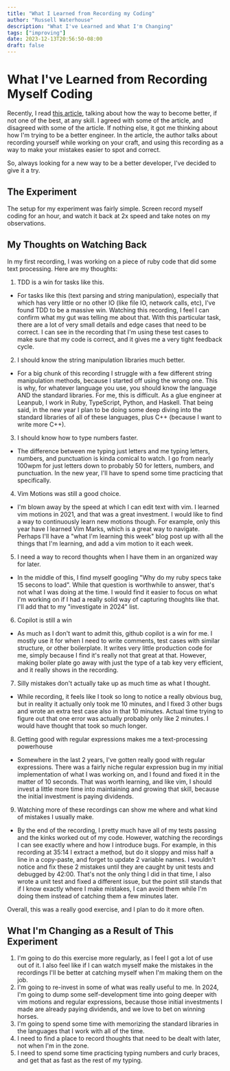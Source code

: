 ```yaml
---
title: "What I Learned from Recording my Coding"
author: "Russell Waterhouse"
description: "What I've Learned and What I'm Changing"
tags: ["improving"]
date: 2023-12-13T20:56:50-08:00
draft: false
---
```


# What I've Learned from Recording Myself Coding

Recently, I read [this article](https://danluu.com/p95-skill/), 
talking about how the way to become better, if not one of the best, at
any skill. I agreed with some of the article, and disagreed with some of the 
article. If nothing else, it got me thinking about how I'm trying to be a
better engineer. In the article, the author talks about recording yourself
while working on your craft, and using this recording as a way to make your 
mistakes easier to spot and correct. 

So, always looking for a new way to be a better developer, I've decided to 
give it a try. 

## The Experiment
The setup for my experiment was fairly simple. Screen record myself coding
for an hour, and watch it back at 2x speed and take notes on my observations.

## My Thoughts on Watching Back
In my first recording, I was working on a piece of ruby code that did some text
processing. Here are my thoughts: 

1. TDD is a win for tasks like this. 
- For tasks like this (text parsing and string manipulation), especially that
  which has very little or no other IO (like file IO, network calls, etc), I've
  found TDD to be a massive win. Watching this recording, I feel I can confirm
  what my gut was telling me about that. With this particular task, there are a
  lot of very small details and edge cases that need to be correct. I can see
  in the recording that I'm using these test cases to make sure that my code is
  correct, and it gives me a very tight feedback cycle. 
2. I should know the string manipulation libraries much better.
- For a big chunk of this recording I struggle with a few different string
  manipulation methods, because I started off using the wrong one. This is why,
  for whatever language you use, you should know the language AND the standard
  libraries. For me, this is difficult. As a glue engineer at Leanpub, I
  work in Ruby, TypeScript, Python, and Haskell. That being said, in the
  new year I plan to be doing some deep diving into the standard libraries
  of all of these languages, plus C++ (because I want to write more C++).
3. I should know how to type numbers faster. 
- The difference between me typing just letters and me typing letters, numbers,
  and punctuation is kinda comical to watch. I go from nearly 100wpm for just
  letters down to probably 50 for letters, numbers, and punctuation. In the new
  year, I'll have to spend some time practicing that specifically.
4. Vim Motions was still a good choice. 
- I'm blown away by the speed at which I can edit text with vim. I learned vim
  motions in 2021, and that was a great investment. I would like to find a way
  to continuously learn new motions though. For example, only this year have I
  learned Vim Marks, which is a great way to navigate. Perhaps I'll have a
  "what I'm learning this week" blog post up with all the things that I'm
  learning, and add a vim motion to it each week. 
5. I need a way to record thoughts when I have them in an organized way for
later.
- In the middle of this, I find myself googling "Why do my ruby specs take 15
  secons to load". While that question is worthwhile to answer, that's not what
  I was doing at the time. I would find it easier to focus on what I'm working
  on if I had a really solid way of capturing thoughts like that. I'll add that
  to my "investigate in 2024" list.
6. Copilot is still a win
- As much as I don't want to admit this, github copilot is a win for me. I
  mostly use it for when I need to write comments, test cases with similar
  structure, or other boilerplate. It writes very little production code for
  me, simply because I find it's really not that great at that. However, making
  boiler plate go away with just the type of a tab key very efficient, and it
  really shows in the recording.
7. Silly mistakes don't actually take up as much time as what I thought. 
- While recording, it feels like I took so long to notice a really obvious bug,
  but in reality it actually only took me 10 minutes, and I fixed 3 other bugs
  and wrote an extra test case also in that 10 minutes. Actual time trying to
  figure out that one error was actually probably only like 2 minutes. I would
  have thought that took so much longer.
8. Getting good with regular expressions makes me a text-processing powerhouse
- Somewhere in the last 2 years, I've gotten really good with regular
  expressions. There was a fairly niche regular expression bug in my initial
  implementation of what I was working on, and I found and fixed it in the
  matter of 10 seconds. That was worth learning, and like vim, I should invest
  a little more time into maintaining and growing that skill, because the
  initial investment is paying dividends.
9. Watching more of these recordings can show me where and what kind of
mistakes I usually make.
- By the end of the recording, I pretty much have all of my tests passing and
  the kinks worked out of my code. However, watching the recordings I can see
  exactly where and how I introduce bugs. For example, in this recording at
  35:14 I extract a method, but do it sloppy and miss half a line in a
  copy-paste, and forget to update 2 variable names. I wouldn't notice and fix
  these 2 mistakes until they are caught by unit tests and debugged by 42:00.
  That's not the only thing I did in that time, I also wrote a unit test and
  fixed a different issue, but the point still stands that if I know exactly
  where I make mistakes, I can avoid them while I'm doing them instead of
  catching them a few minutes later.


Overall, this was a really good exercise, and I plan to do it more often.

## What I'm Changing as a Result of This Experiment

1. I'm going to do this exercise more regularly, as I feel I got a lot of use
out of it. I also feel like if I can watch myself make the mistakes in
the recordings I'll be better at catching myself when I'm making them on the
job.
2. I'm going to re-invest in some of what was really useful to me. In 2024, 
I'm going to dump some self-development time into going deeper with 
vim motions and regular expressions, because those initial investments I made 
are already paying dividends, and we love to bet on winning horses.
3. I'm going to spend some time with memorizing the standard libraries in 
the languages that I work with all of the time.
4. I need to find a place to record thoughts that need to be dealt with later, 
not when I'm in the zone.
5. I need to spend some time practicing typing numbers and curly braces, and 
get that as fast as the rest of my typing.

